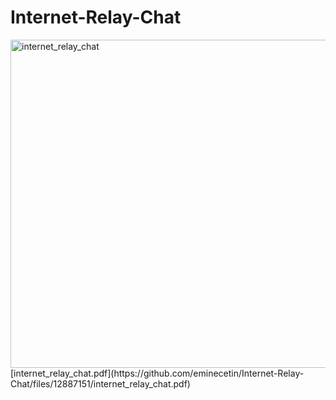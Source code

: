 # Internet-Relay-Chat
<img width="525" alt="internet_relay_chat" src="https://github.com/eminecetin/Internet-Relay-Chat/assets/80969567/605a675d-bdfa-48d9-8e32-f5abf47ca8d8">
[internet_relay_chat.pdf](https://github.com/eminecetin/Internet-Relay-Chat/files/12887151/internet_relay_chat.pdf)
